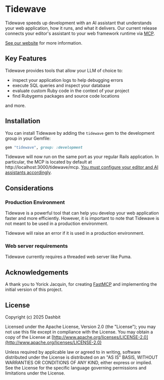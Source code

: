 # Tidewave

Tidewave speeds up development with an AI assistant that understands your web application,
how it runs, and what it delivers. Our current release connects your editor's
assistant to your web framework runtime via [MCP](https://modelcontextprotocol.io/).

[See our website](https://tidewave.ai) for more information.

## Key Features

Tidewave provides tools that allow your LLM of choice to:

- inspect your application logs to help debugging errors
- execute SQL queries and inspect your database
- evaluate custom Ruby code in the context of your project
- find Rubygems packages and source code locations

and more.

## Installation

You can install Tidewave by adding the `tidewave` gem to the development group in your Gemfile:

```ruby
gem "tidewave", group: :development
```

Tidewave will now run on the same port as your regular Rails application.
In particular, the MCP is located by default at http://localhost:3000/tidewave/mcp.
[You must configure your editor and AI assistants accordingly](https://hexdocs.pm/tidewave/mcp.html).

## Considerations

### Production Environment

Tidewave is a powerful tool that can help you develop your web application faster and more efficiently.
However, it is important to note that Tidewave is not meant to be used in a production environment.

Tidewave will raise an error if it is used in a production environment.

### Web server requirements

Tidewave currently requires a threaded web server like Puma.

## Acknowledgements

A thank you to Yorick Jacquin, for creating [FastMCP](https://github.com/yjacquin/fast_mcp) and implementing the initial version of this project.

## License

Copyright (c) 2025 Dashbit

Licensed under the Apache License, Version 2.0 (the "License");
you may not use this file except in compliance with the License.
You may obtain a copy of the License at [http://www.apache.org/licenses/LICENSE-2.0](http://www.apache.org/licenses/LICENSE-2.0)

Unless required by applicable law or agreed to in writing, software
distributed under the License is distributed on an "AS IS" BASIS,
WITHOUT WARRANTIES OR CONDITIONS OF ANY KIND, either express or implied.
See the License for the specific language governing permissions and
limitations under the License.
